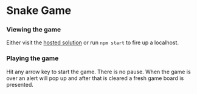 # Snake Game

### Viewing the game
Either visit the [hosted solution](https://daveperez.io/snake-game/) or run `npm start`
to fire up a localhost.

### Playing the game
Hit any arrow key to start the game. There is no pause. When the game is
over an alert will pop up and after that is cleared a fresh game board is presented.
